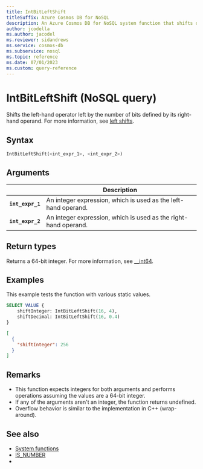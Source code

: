 ```yaml
---
title: IntBitLeftShift
titleSuffix: Azure Cosmos DB for NoSQL
description: An Azure Cosmos DB for NoSQL system function that shifts one number by a specific number of bits.
author: jcodella
ms.author: jacodel
ms.reviewer: sidandrews
ms.service: cosmos-db
ms.subservice: nosql
ms.topic: reference
ms.date: 07/01/2023
ms.custom: query-reference
---
```


# IntBitLeftShift (NoSQL query)

Shifts the left-hand operator left by the number of bits defined by its right-hand operand. For more information, see [left shifts](/cpp/cpp/left-shift-and-right-shift-operators-input-and-output).

## Syntax

```sql
IntBitLeftShift(<int_expr_1>, <int_expr_2>)
```

## Arguments

| | Description |
| --- | --- |
| **`int_expr_1`** | An integer expression, which is used as the left-hand operand. |
| **`int_expr_2`** | An integer expression, which is used as the right-hand operand. |

## Return types

Returns a 64-bit integer. For more information, see [__int64](/cpp/cpp/int8-int16-int32-int64).

## Examples

This example tests the function with various static values.

```sql
SELECT VALUE {
    shiftInteger: IntBitLeftShift(16, 4),
    shiftDecimal: IntBitLeftShift(16, 0.4)
}
```

```json
[
  {
    "shiftInteger": 256
  }
]
```

## Remarks

- This function expects integers for both arguments and performs operations assuming the values are a 64-bit integer.
- If any of the arguments aren't an integer, the function returns undefined.
- Overflow behavior is similar to the implementation in C++ (wrap-around).

## See also

- [System functions](system-functions.yml)
- [IS_NUMBER](is-number.md)
- 